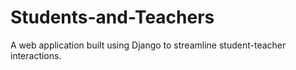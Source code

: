 # Students-and-Teachers
A web application built using Django to streamline student-teacher interactions.
